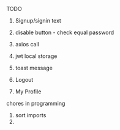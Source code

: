TODO

1. Signup/signin text
2. disable button - check equal password
3. axios call


4. jwt local storage 
5. toast message
6. Logout
7. My Profile


chores in programming
1. sort imports
2. 
